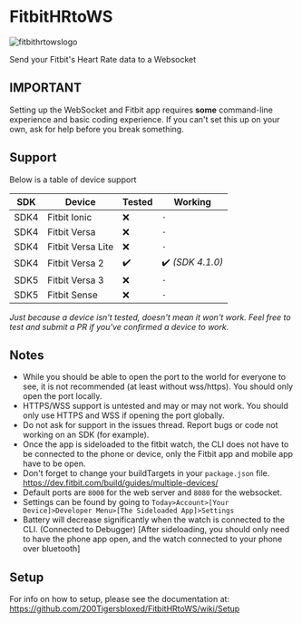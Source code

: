 # FitbitHRtoWS
![fitbithrtowslogo](https://i.imgur.com/PYGgIym.png)

Send your Fitbit's Heart Rate data to a Websocket

## IMPORTANT
Setting up the WebSocket and Fitbit app requires **some** command-line experience and basic coding experience. If you can't set this up on your own, ask for help before you break something.

## Support
Below is a table of device support

SDK | Device | Tested | Working
--- | --- | --- | ---
SDK4 | Fitbit Ionic | ❌ | `-`
SDK4 | Fitbit Versa | ❌ | `-`
SDK4 | Fitbit Versa Lite | ❌ | `-`
SDK4 | Fitbit Versa 2 | ✔️ | ✔️ *(SDK 4.1.0)*
SDK5 | Fitbit Versa 3 | ❌ | `-`
SDK5 | Fitbit Sense | ❌ | `-`

*Just because a device isn't tested, doesn't mean it won't work. Feel free to test and submit a PR if you've confirmed a device to work.*

## Notes

+ While you should be able to open the port to the world for everyone to see, it is not recommended (at least without wss/https). You should only open the port locally.
+ HTTPS/WSS support is untested and may or may not work. You should only use HTTPS and WSS if opening the port globally.
+ Do not ask for support in the issues thread. Report bugs or code not working on an SDK (for example).
+ Once the app is sideloaded to the fitbit watch, the CLI does not have to be connected to the phone or device, only the Fitbit app and mobile app have to be open.
+ Don't forget to change your buildTargets in your `package.json` file. https://dev.fitbit.com/build/guides/multiple-devices/
+ Default ports are `8000` for the web server and `8080` for the websocket.
+ Settings can be found by going to `Today>Account>[Your Device]>Developer Menu>[The Sideloaded App]>Settings`
+ Battery will decrease significantly when the watch is connected to the CLI. (Connected to Debugger) [After sideloading, you should only need to have the phone app open, and the watch connected to your phone over bluetooth]

## Setup

For info on how to setup, please see the documentation at:
https://github.com/200Tigersbloxed/FitbitHRtoWS/wiki/Setup
